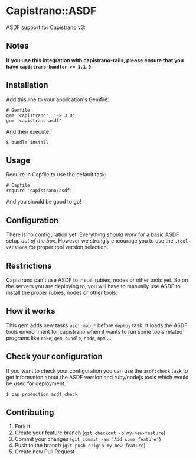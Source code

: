 # Capistrano::ASDF

ASDF support for Capistrano v3:

## Notes

**If you use this integration with capistrano-rails, please ensure that you have `capistrano-bundler >= 1.1.0`.**

## Installation

Add this line to your application's Gemfile:

    # Gemfile
    gem 'capistrano', '~> 3.0'
    gem 'capistrano-asdf'

And then execute:

    $ bundle install

## Usage

Require in Capfile to use the default task:

    # Capfile
    require 'capistrano/asdf'

And you should be good to go!

## Configuration

There is no configuration yet.
Everything *should work* for a basic ASDF setup *out of the box*.
However we strongly encourage you to use the `.tool-versions` for proper tool version selection.

## Restrictions

Capistrano can't use ASDF to install rubies, nodes or other tools yet.
So on the servers you are deploying to, you will have to manually use ASDF to install the
proper rubies, nodes or other tools.

## How it works

This gem adds new tasks `asdf:map_*` before `deploy` task.
It loads the ASDF tools environment for capistrano when it wants to run
some tools related programs like `rake`, `gem`, `bundle`, `node`, `npm` ...

## Check your configuration

If you want to check your configuration you can use the `asdf:check` task to
get information about the ASDF version and ruby/nodejs tools which would be used for
deployment.

    $ cap production asdf:check

## Contributing

1. Fork it
2. Create your feature branch (`git checkout -b my-new-feature`)
3. Commit your changes (`git commit -am 'Add some feature'`)
4. Push to the branch (`git push origin my-new-feature`)
5. Create new Pull Request

